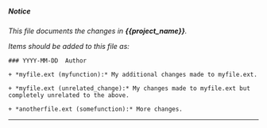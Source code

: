 ##### Notice

*This file documents the changes in ***{{project_name}}***.*

*Items should be added to this file as:*

	### YYYY-MM-DD  Author

	+ *myfile.ext (myfunction):* My additional changes made to myfile.ext.

	+ *myfile.ext (unrelated_change):* My changes made to myfile.ext but
	completely unrelated to the above.

	+ *anotherfile.ext (somefunction):* More changes.

***


